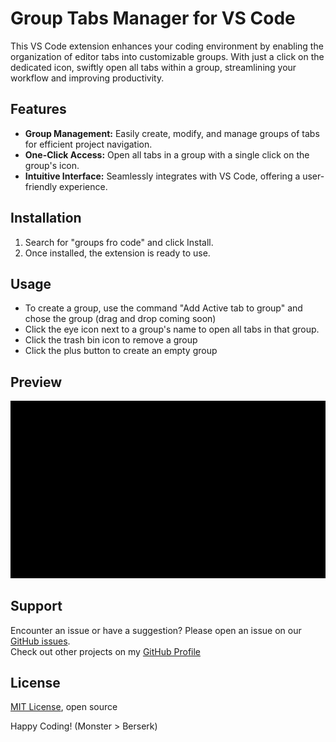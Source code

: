 # Group Tabs Manager for VS Code

This VS Code extension enhances your coding environment by enabling the organization of editor tabs into customizable groups. With just a click on the dedicated icon, swiftly open all tabs within a group, streamlining your workflow and improving productivity.

## Features

- **Group Management:** Easily create, modify, and manage groups of tabs for efficient project navigation.
- **One-Click Access:** Open all tabs in a group with a single click on the group's icon.
- **Intuitive Interface:** Seamlessly integrates with VS Code, offering a user-friendly experience.

## Installation
1. Search for "groups fro code" and click Install.
2. Once installed, the extension is ready to use.

## Usage

- To create a group, use the command "Add Active tab to group" and chose the group (drag and drop coming soon)
- Click the eye icon next to a group's name to open all tabs in that group.
- Click the trash bin icon to remove a group
- Click the plus button to create an empty group

## Preview
![Preview](https://github.com/Omatita/groups-for-code/blob/master/groups-for-code.gif)

## Support

Encounter an issue or have a suggestion? Please open an issue on our [GitHub issues](https://github.com/Omatita/groups-for-code/issues).\
Check out other projects on my [GitHub Profile](https://github.com/Omatita?tab=repositories)

## License
[MIT License](https://github.com/Omatita/groups-for-code/blob/master/LICENSE.md), open source

Happy Coding! (Monster > Berserk)